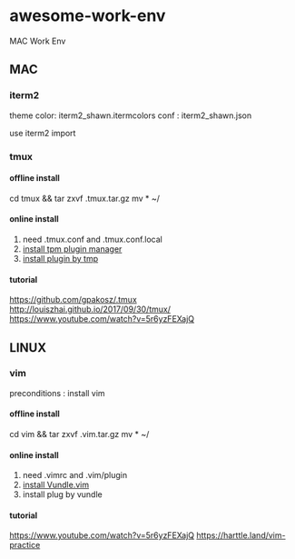 # awesome-work-env
MAC Work Env

## MAC

### iterm2
theme color: iterm2_shawn.itermcolors
conf : iterm2_shawn.json 

use iterm2 import


### tmux 
#### offline install
cd tmux && tar zxvf .tmux.tar.gz
mv * ~/ 

#### online install
1. need .tmux.conf and .tmux.conf.local 
2. [install tpm plugin manager](http://louiszhai.github.io/2017/09/30/tmux/#Tpm)
3. [install plugin by tmp](http://louiszhai.github.io/2017/09/30/tmux/#Tmux-Resurrect)

#### tutorial
https://github.com/gpakosz/.tmux
http://louiszhai.github.io/2017/09/30/tmux/
https://www.youtube.com/watch?v=5r6yzFEXajQ

## LINUX 
### vim 
preconditions : install vim

#### offline install
cd vim && tar zxvf .vim.tar.gz
mv * ~/ 

#### online install
1. need .vimrc and .vim/plugin 
2. [install Vundle.vim](https://github.com/VundleVim/Vundle.vim)
3. install plug by vundle  

#### tutorial
https://www.youtube.com/watch?v=5r6yzFEXajQ
https://harttle.land/vim-practice
